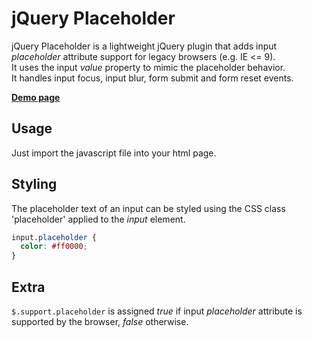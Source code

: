 # jQuery Placeholder

jQuery Placeholder is a lightweight jQuery plugin that adds input *placeholder* attribute support for legacy browsers (e.g. IE <= 9).  
It uses the input *value* property to mimic the placeholder behavior.  
It handles input focus, input blur, form submit and form reset events.

[**Demo page**](http://yohannrub.github.com/jquery.placeholder/)


## Usage

Just import the javascript file into your html page.


## Styling

The placeholder text of an input can be styled using the CSS class 'placeholder' applied to the *input* element.

```css
input.placeholder {
  color: #ff0000;
}
```


## Extra

`$.support.placeholder` is assigned *true* if input *placeholder* attribute is supported by the browser, *false* otherwise.
